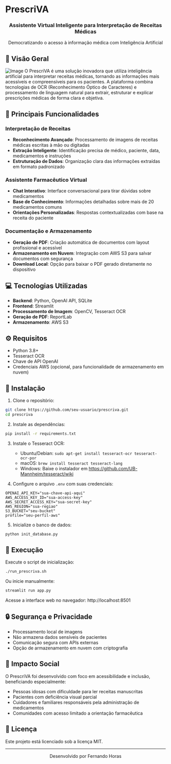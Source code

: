 # PrescriVA

<div align="center">
  <h3>Assistente Virtual Inteligente para Interpretação de Receitas Médicas</h3>
  <p>Democratizando o acesso à informação médica com Inteligência Artificial</p>
</div>

## 🌟 Visão Geral

![Image](https://github.com/user-attachments/assets/6cef3aa4-6f64-453d-adbd-7ca8714b8d00)
O PrescriVA é uma solução inovadora que utiliza inteligência artificial para interpretar receitas médicas, tornando as informações mais acessíveis e compreensíveis para os pacientes. A plataforma combina tecnologias de OCR (Reconhecimento Óptico de Caracteres) e processamento de linguagem natural para extrair, estruturar e explicar prescrições médicas de forma clara e objetiva.

## 🚀 Principais Funcionalidades

### Interpretação de Receitas
- **Reconhecimento Avançado**: Processamento de imagens de receitas médicas escritas à mão ou digitadas
- **Extração Inteligente**: Identificação precisa de médico, paciente, data, medicamentos e instruções
- **Estruturação de Dados**: Organização clara das informações extraídas em formato padronizado

### Assistente Farmacêutico Virtual
- **Chat Interativo**: Interface conversacional para tirar dúvidas sobre medicamentos
- **Base de Conhecimento**: Informações detalhadas sobre mais de 20 medicamentos comuns
- **Orientações Personalizadas**: Respostas contextualizadas com base na receita do paciente

### Documentação e Armazenamento
- **Geração de PDF**: Criação automática de documentos com layout profissional e acessível
- **Armazenamento em Nuvem**: Integração com AWS S3 para salvar documentos com segurança
- **Download Local**: Opção para baixar o PDF gerado diretamente no dispositivo

## 💻 Tecnologias Utilizadas

- **Backend**: Python, OpenAI API, SQLite
- **Frontend**: Streamlit
- **Processamento de Imagem**: OpenCV, Tesseract OCR
- **Geração de PDF**: ReportLab
- **Armazenamento**: AWS S3

## ⚙️ Requisitos

- Python 3.8+
- Tesseract OCR
- Chave de API OpenAI
- Credenciais AWS (opcional, para funcionalidade de armazenamento em nuvem)

## 🔧 Instalação

1. Clone o repositório:
```bash
git clone https://github.com/seu-usuario/prescriva.git
cd prescriva
```

2. Instale as dependências:
```bash
pip install -r requirements.txt
```

3. Instale o Tesseract OCR:
   - Ubuntu/Debian: `sudo apt-get install tesseract-ocr tesseract-ocr-por`
   - macOS: `brew install tesseract tesseract-lang`
   - Windows: Baixe o instalador em https://github.com/UB-Mannheim/tesseract/wiki

4. Configure o arquivo `.env` com suas credenciais:
```
OPENAI_API_KEY="sua-chave-api-aqui"
AWS_ACCESS_KEY_ID="sua-access-key"
AWS_SECRET_ACCESS_KEY="sua-secret-key"
AWS_REGION="sua-regiao"
S3_BUCKET="seu-bucket"
profile="seu-perfil-aws"
```

5. Inicialize o banco de dados:
```bash
python init_database.py
```

## 🚀 Execução

Execute o script de inicialização:
```bash
./run_prescriva.sh
```

Ou inicie manualmente:
```bash
streamlit run app.py
```

Acesse a interface web no navegador: http://localhost:8501

## 🔒 Segurança e Privacidade

- Processamento local de imagens
- Não armazena dados sensíveis de pacientes
- Comunicação segura com APIs externas
- Opção de armazenamento em nuvem com criptografia

## 👥 Impacto Social

O PrescriVA foi desenvolvido com foco em acessibilidade e inclusão, beneficiando especialmente:

- Pessoas idosas com dificuldade para ler receitas manuscritas
- Pacientes com deficiência visual parcial
- Cuidadores e familiares responsáveis pela administração de medicamentos
- Comunidades com acesso limitado a orientação farmacêutica

## 📄 Licença

Este projeto está licenciado sob a licença MIT.

---

<div align="center">
  <p>Desenvolvido por Fernando Horas</p>
</div>
